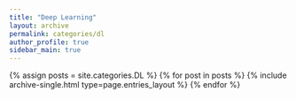 ```yaml
---
title: "Deep Learning"
layout: archive
permalink: categories/dl
author_profile: true
sidebar_main: true
---
```


{% assign posts = site.categories.DL %}
{% for post in posts %} {% include archive-single.html type=page.entries_layout %} {% endfor %}
